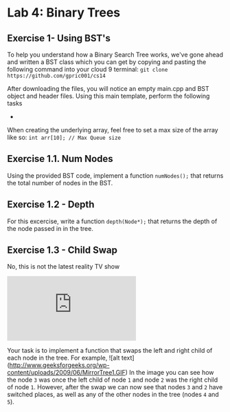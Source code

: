 
Lab 4: Binary Trees
===================================

Exercise 1- Using BST's
----------
To help you understand how a Binary Search Tree works, we've gone ahead and written a BST class which you can get by
copying and pasting the following command into your cloud 9 terminal: `git clone https://github.com/gpric001/cs14 `

After downloading the files, you will notice an empty main.cpp and BST object and header files. Using this main
template, perform the following tasks

*

When creating the underlying array, feel free to set a max size of the array like so:
`int arr[10]; // Max Queue size`


Exercise 1.1. Num Nodes
----------
Using the provided BST code, implement a function `numNodes();` that returns the total number of nodes in the BST.

Exercise 1.2 - Depth
-----------
For this excercise, write a function `depth(Node*);` that returns the depth of the node passed in in the tree.

Exercise 1.3 - Child Swap
----------

No, this is not the latest reality TV show

![alt text](https://d1b10bmlvqabco.cloudfront.net/attach/j129btc6ipp515/h7ks2ibk8jg6s3/j1hydurqd650/Queues.pdf)

Your task is to implement a function that swaps the left and right child of each node in the tree. For example, 
![alt text] (http://www.geeksforgeeks.org/wp-content/uploads/2009/06/MirrorTree1.GIF)
In the image you can see how the node `3` was once the left child of node `1` and node `2` was the right 
child of node `1`. However, after the swap we can now see that nodes `3` and `2` have switched places, 
as well as any of the other nodes in the tree (nodes `4` and `5`).
